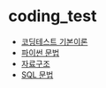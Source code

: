 # coding_test

- [코딩테스트 기본이론](https://github.com/Songwooseok123/coding_test/wiki/%EC%BD%94%EB%94%A9-%ED%85%8C%EC%8A%A4%ED%8A%B8-%EA%B8%B0%EB%B3%B8-%EC%9D%B4%EB%A1%A0)
- [파이썬 문법]([https://github.com/Songwooseok123/coding_test/blob/main/Python_%ED%94%84%EB%A1%9C%EA%B7%B8%EB%9E%98%EB%A8%B8%EC%8A%A4/README.py](https://github.com/Songwooseok123/coding_test/blob/main/%ED%8C%8C%EC%9D%B4%EC%8D%AC%20%EB%AC%B8%EB%B2%95.ipynb))
- [자료구조](https://github.com/Songwooseok123/Study_Space/wiki/%EC%9E%90%EB%A3%8C%EA%B5%AC%EC%A1%B0)
- [SQL 문법](https://github.com/Songwooseok123/coding_test/blob/main/SQL_%ED%94%84%EB%A1%9C%EA%B7%B8%EB%9E%98%EB%A8%B8%EC%8A%A4/README.sql)
